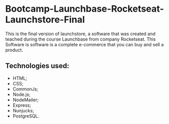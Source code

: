 # Bootcamp-Launchbase-Rocketseat-Launchstore-Final
This is the final version of launchstore, a software that was created and teached during the course Launchbase from company Rocketseat. This Software is software is a complete e-commerce that you can buy and sell a product.

## Technologies used: 
* HTML;
* CSS;
* CommonJs;
* Node.js;
* NodeMailer;
* Express;
* Nunjucks;
* PostgreSQL.

